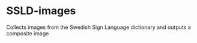 # SSLD-images
Collects images from the Swedish Sign Language dictionary and outputs a composite image
